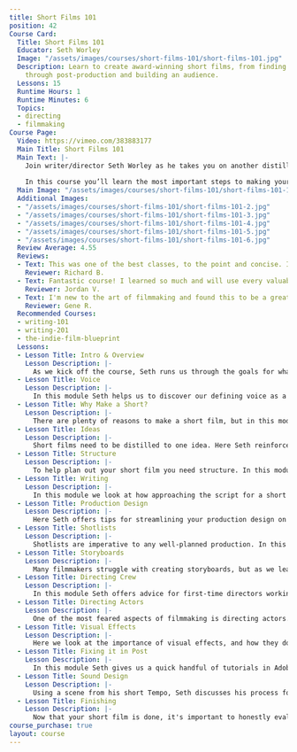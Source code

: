 ```yaml
---
title: Short Films 101
position: 42
Course Card:
  Title: Short Films 101
  Educator: Seth Worley
  Image: "/assets/images/courses/short-films-101/short-films-101.jpg"
  Description: Learn to create award-winning short films, from finding your voice
    through post-production and building an audience.
  Lessons: 15
  Runtime Hours: 1
  Runtime Minutes: 6
  Topics:
  - directing
  - filmmaking
Course Page:
  Video: https://vimeo.com/383883177
  Main Title: Short Films 101
  Main Text: |-
    Join writer/director Seth Worley as he takes you on another distilled journey through filmmaking, this time sharing his experiences making award-winning short films. 
    
    In this course you’ll learn the most important steps to making your short the very best it can be, from finding your voice as a filmmaker through to post-production and establishing an audience.
  Main Image: "/assets/images/courses/short-films-101/short-films-101-1.jpg"
  Additional Images: 
  - "/assets/images/courses/short-films-101/short-films-101-2.jpg"
  - "/assets/images/courses/short-films-101/short-films-101-3.jpg"
  - "/assets/images/courses/short-films-101/short-films-101-4.jpg"
  - "/assets/images/courses/short-films-101/short-films-101-5.jpg"
  - "/assets/images/courses/short-films-101/short-films-101-6.jpg"
  Review Average: 4.55
  Reviews:
  - Text: This was one of the best classes, to the point and concise. I should expect nothing less considering who all was invovled in making it. Thank you!
    Reviewer: Richard B.
  - Text: Fantastic course! I learned so much and will use every valuable piece of information on my own personal journey of creating short films.
    Reviewer: Jordan V.
  - Text: I'm new to the art of filmmaking and found this to be a great way to start things off. Thanks for the great info Seth Worley.
    Reviewer: Gene R.
  Recommended Courses:
  - writing-101
  - writing-201
  - the-indie-film-blueprint
  Lessons:
  - Lesson Title: Intro & Overview
    Lesson Description: |-
      As we kick off the course, Seth runs us through the goals for what we're going to learn.
  - Lesson Title: Voice
    Lesson Description: |-
      In this module Seth helps us to discover our defining voice as a filmmaker - what makes us special and our stories interesting.
  - Lesson Title: Why Make a Short?
    Lesson Description: |-
      There are plenty of reasons to make a short film, but in this module Seth mainly focuses on why you shouldn't.
  - Lesson Title: Ideas
    Lesson Description: |-
      Short films need to be distilled to one idea. Here Seth reinforces this with examples.
  - Lesson Title: Structure
    Lesson Description: |-
      To help plan out your short film you need structure. In this module Seth talks through his Storyclock model and how it can be used for shorts.
  - Lesson Title: Writing
    Lesson Description: |-
      In this module we look at how approaching the script for a short differs from a feature.
  - Lesson Title: Production Design
    Lesson Description: |-
      Here Seth offers tips for streamlining your production design on a short film.
  - Lesson Title: Shotlists
    Lesson Description: |-
      Shotlists are imperative to any well-planned production. In this module Seth walks us through his steps for generating a shotlist for his short films.
  - Lesson Title: Storyboards
    Lesson Description: |-
      Many filmmakers struggle with creating storyboards, but as we learn in this module it's an important part of communicating your creative vision.
  - Lesson Title: Directing Crew
    Lesson Description: |-
      In this module Seth offers advice for first-time directors working with their crew.
  - Lesson Title: Directing Actors
    Lesson Description: |-
      One of the most feared aspects of filmmaking is directing actors. Here Seth offers his advice for making the most of the relationship.
  - Lesson Title: Visual Effects
    Lesson Description: |-
      Here we look at the importance of visual effects, and how they don't necessarily have to be cutting-edge CG to add value to your short.
  - Lesson Title: Fixing it in Post
    Lesson Description: |-
      In this module Seth gives us a quick handful of tutorials in Adobe After Effects to show what's possible with quick VFX.
  - Lesson Title: Sound Design
    Lesson Description: |-
      Using a scene from his short Tempo, Seth discusses his process for approaching sound design.
  - Lesson Title: Finishing
    Lesson Description: |-
      Now that your short film is done, it's important to honestly evaluate the outcome and seek honest feedback.
course_purchase: true
layout: course
---
```


